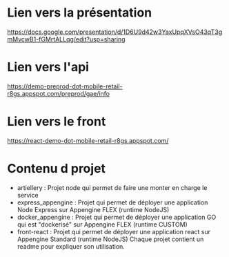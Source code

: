 # Lien vers la présentation
https://docs.google.com/presentation/d/1D6U9d42w3YaxUpqXVsO43qT3gmMvcwB1-fGMrtALLqg/edit?usp=sharing

# Lien vers l'api 
https://demo-preprod-dot-mobile-retail-r8gs.appspot.com/preprod/gae/info

# Lien vers le front
https://react-demo-dot-mobile-retail-r8gs.appspot.com/


# Contenu d projet
- artiellery : Projet node qui permet de faire une monter en charge le service 
- express_appengine : Projet qui permet de déployer une application Node Express sur Appengine FLEX (runtime NodeJS)
- docker_appengine : Projet qui permet de déployer une application GO qui est "dockerisé" sur Appengine FLEX (runtime CUSTOM)
- front-react : Projet qui permet de déployer une application react sur Appengine Standard (runtime NodeJS)
Chaque projet contient un readme pour expliquer son utilisation.
